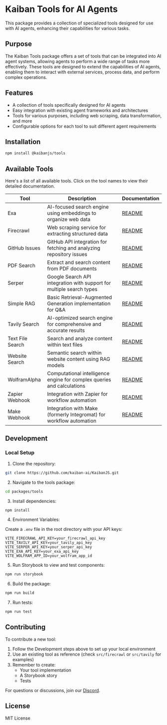 # Kaiban Tools for AI Agents

This package provides a collection of specialized tools designed for use with AI agents, enhancing their capabilities for various tasks.

## Purpose

The Kaiban Tools package offers a set of tools that can be integrated into AI agent systems, allowing agents to perform a wide range of tasks more effectively. These tools are designed to extend the capabilities of AI agents, enabling them to interact with external services, process data, and perform complex operations.

## Features

- A collection of tools specifically designed for AI agents
- Easy integration with existing agent frameworks and architectures
- Tools for various purposes, including web scraping, data transformation, and more
- Configurable options for each tool to suit different agent requirements

## Installation

```bash
npm install @kaibanjs/tools
```

## Available Tools

Here's a list of all available tools. Click on the tool names to view their detailed documentation.

| Tool             | Description                                                            | Documentation                           |
| ---------------- | ---------------------------------------------------------------------- | --------------------------------------- |
| Exa              | AI-focused search engine using embeddings to organize web data         | [README](src/exa/README.md)             |
| Firecrawl        | Web scraping service for extracting structured data                    | [README](src/firecrawl/README.md)       |
| GitHub Issues    | GitHub API integration for fetching and analyzing repository issues    | [README](src/github-issues/README.md)   |
| PDF Search       | Extract and search content from PDF documents                          | [README](src/pdf-search/README.md)      |
| Serper           | Google Search API integration with support for multiple search types   | [README](src/serper/README.md)          |
| Simple RAG       | Basic Retrieval-Augmented Generation implementation for Q&A            | [README](src/simple-rag/README.md)      |
| Tavily Search    | AI-optimized search engine for comprehensive and accurate results      | [README](src/tavily/README.md)          |
| Text File Search | Search and analyze content within text files                           | [README](src/textfile-search/README.md) |
| Website Search   | Semantic search within website content using RAG models                | [README](src/website-search/README.md)  |
| WolframAlpha     | Computational intelligence engine for complex queries and calculations | [README](src/wolfram-alpha/README.md)   |
| Zapier Webhook   | Integration with Zapier for workflow automation                        | [README](src/zapier-webhook/README.md)  |
| Make Webhook     | Integration with Make (formerly Integromat) for workflow automation    | [README](src/make-webhook/README.md)    |

## Development

### Local Setup

1. Clone the repository:

```bash
git clone https://github.com/kaiban-ai/KaibanJS.git
```

2. Navigate to the tools package:

```bash
cd packages/tools
```

3. Install dependencies:

```bash
npm install
```

4. Environment Variables:

Create a `.env` file in the root directory with your API keys:

```env
VITE_FIRECRAWL_API_KEY=your_firecrawl_api_key
VITE_TAVILY_API_KEY=your_tavily_api_key
VITE_SERPER_API_KEY=your_serper_api_key
VITE_EXA_API_KEY=your_exa_api_key
VITE_WOLFRAM_APP_ID=your_wolfram_app_id
```

5. Run Storybook to view and test components:

```bash
npm run storybook
```

6. Build the package:

```bash
npm run build
```

7. Run tests:

```bash
npm run test
```

## Contributing

To contribute a new tool:

1. Follow the Development steps above to set up your local environment
2. Use an existing tool as reference (check `src/firecrawl` or `src/tavily` for examples)
3. Remember to create:
   - Your tool implementation
   - A Storybook story
   - Tests

For questions or discussions, join our [Discord](https://kaibanjs.com/discord).

## License

MIT License
